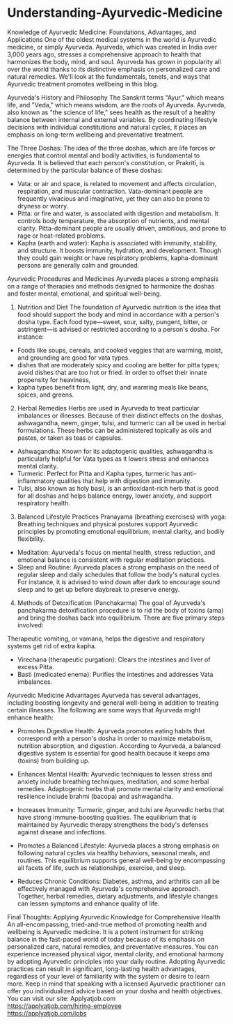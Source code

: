 # Understanding-Ayurvedic-Medicine
Knowledge of Ayurvedic Medicine: Foundations, Advantages, and Applications
One of the oldest medical systems in the world is Ayurvedic medicine, or simply Ayurveda. Ayurveda, which was created in India over 3,000 years ago, stresses a comprehensive approach to health that harmonizes the body, mind, and soul. Ayurveda has grown in popularity all over the world thanks to its distinctive emphasis on personalized care and natural remedies. We'll look at the fundamentals, tenets, and ways that Ayurvedic treatment promotes wellbeing in this blog.

Ayurveda's History and Philosophy
The Sanskrit terms "Ayur," which means life, and "Veda," which means wisdom, are the roots of Ayurveda. Ayurveda, also known as "the science of life," sees health as the result of a healthy balance between internal and external variables. By coordinating lifestyle decisions with individual constitutions and natural cycles, it places an emphasis on long-term wellbeing and preventative treatment.

The Three Doshas:
The idea of the three doshas, which are life forces or energies that control mental and bodily activities, is fundamental to Ayurveda. It is believed that each person's constitution, or Prakriti, is determined by the particular balance of these doshas:

- Vata: or air and space, is related to movement and affects circulation, respiration, and muscular contraction. Vata-dominant people are frequently vivacious and imaginative, yet they can also be prone to dryness or worry.
- Pitta: or fire and water, is associated with digestion and metabolism. It controls body temperature, the absorption of nutrients, and mental clarity. Pitta-dominant people are usually driven, ambitious, and prone to rage or heat-related problems.
- Kapha (earth and water): Kapha is associated with immunity, stability, and structure. It boosts immunity, hydration, and development. Though they could gain weight or have respiratory problems, kapha-dominant persons are generally calm and grounded.

Ayurvedic Procedures and Medicines
Ayurveda places a strong emphasis on a range of therapies and methods designed to harmonize the doshas and foster mental, emotional, and spiritual well-being.

1. Nutrition and Diet
The foundation of Ayurvedic nutrition is the idea that food should support the body and mind in accordance with a person's dosha type. Each food type—sweet, sour, salty, pungent, bitter, or astringent—is advised or restricted according to a person's dosha. For instance:

- Foods like soups, cereals, and cooked veggies that are warming, moist, and grounding are good for vata types.
- dishes that are moderately spicy and cooling are better for pitta types; avoid dishes that are too hot or fried.
In order to offset their innate propensity for heaviness, 
- kapha types benefit from light, dry, and warming meals like beans, spices, and greens.

2. Herbal Remedies
Herbs are used in Ayurveda to treat particular imbalances or illnesses. Because of their distinct effects on the doshas, ashwagandha, neem, ginger, tulsi, and turmeric can all be used in herbal formulations. These herbs can be administered topically as oils and pastes, or taken as teas or capsules.

- Ashwagandha: Known for its adaptogenic qualities, ashwagandha is particularly helpful for Vata types as it lowers stress and enhances mental clarity.
- Turmeric: Perfect for Pitta and Kapha types, turmeric has anti-inflammatory qualities that help with digestion and immunity.
- Tulsi, also known as holy basil, is an antioxidant-rich herb that is good for all doshas and helps balance energy, lower anxiety, and support respiratory health.

3. Balanced Lifestyle Practices
Pranayama (breathing exercises) with yoga: Breathing techniques and physical postures support Ayurvedic principles by promoting emotional equilibrium, mental clarity, and bodily flexibility.

- Meditation: Ayurveda's focus on mental health, stress reduction, and emotional balance is consistent with regular meditation practices.
- Sleep and Routine: Ayurveda places a strong emphasis on the need of regular sleep and daily schedules that follow the body's natural cycles. For instance, it is advised to wind down after dark to encourage sound sleep and to get up before daybreak to preserve energy.

4. Methods of Detoxification (Panchakarma)
The goal of Ayurveda's panchakarma detoxification procedure is to rid the body of toxins (ama) and bring the doshas back into equilibrium. There are five primary steps involved:

Therapeutic vomiting, or vamana, helps the digestive and respiratory systems get rid of extra kapha.
- Virechana (therapeutic purgation): Clears the intestines and liver of excess Pitta.
- Basti (medicated enema): Purifies the intestines and addresses Vata imbalances.

Ayurvedic Medicine Advantages
Ayurveda has several advantages, including boosting longevity and general well-being in addition to treating certain illnesses. The following are some ways that Ayurveda might enhance health:

- Promotes Digestive Health: Ayurveda promotes eating habits that correspond with a person's dosha in order to maximize metabolism, nutrition absorption, and digestion. According to Ayurveda, a balanced digestive system is essential for good health because it keeps ama (toxins) from building up.

- Enhances Mental Health: Ayurvedic techniques to lessen stress and anxiety include breathing techniques, meditation, and some herbal remedies. Adaptogenic herbs that promote mental clarity and emotional resilience include brahmi (bacopa) and ashwagandha.

- Increases Immunity: Turmeric, ginger, and tulsi are Ayurvedic herbs that have strong immune-boosting qualities. The equilibrium that is maintained by Ayurvedic therapy strengthens the body's defenses against disease and infections.

- Promotes a Balanced Lifestyle: Ayurveda places a strong emphasis on following natural cycles via healthy behaviors, seasonal meals, and routines. This equilibrium supports general well-being by encompassing all facets of life, such as relationships, exercise, and sleep.

- Reduces Chronic Conditions: Diabetes, asthma, and arthritis can all be effectively managed with Ayurveda's comprehensive approach. Together, herbal remedies, dietary adjustments, and lifestyle changes can lessen symptoms and enhance quality of life.

Final Thoughts: Applying Ayurvedic Knowledge for Comprehensive Health
An all-encompassing, tried-and-true method of promoting health and wellbeing is Ayurvedic medicine. It is a potent instrument for striking balance in the fast-paced world of today because of its emphasis on personalized care, natural remedies, and preventative measures. You can experience increased physical vigor, mental clarity, and emotional harmony by adopting Ayurvedic principles into your daily routine. Adopting Ayurvedic practices can result in significant, long-lasting health advantages, regardless of your level of familiarity with the system or desire to learn more. Keep in mind that speaking with a licensed Ayurvedic practitioner can offer you individualized advice based on your dosha and health objectives.
You can visit our site: Applyatjob.com<br>
 https://applyatjob.com/hiring-employee<br>
https://applyatjob.com/jobs
